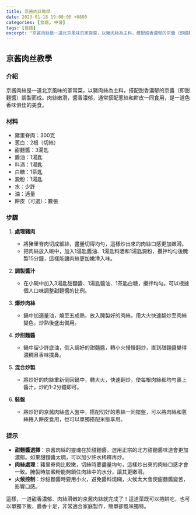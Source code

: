 ```yaml
---
title: 京酱肉丝教學
date: 2023-01-18 19:00:00 +0800
categories: [食譜, 中餐]
tags: [食譜] 
excerpt: "京酱肉絲是一道北京風味的家常菜，以豬肉絲為主料，搭配甜香濃郁的京醬（即甜麵醬）調製而成"
---
```


## 京酱肉丝教學

### 介紹
京酱肉絲是一道北京風味的家常菜，以豬肉絲為主料，搭配甜香濃郁的京醬（即甜麵醬）調製而成。肉絲嫩滑，醬香濃郁，通常搭配蔥絲和餅皮一同食用，是一道色香味俱佳的美食。

### 材料
- 豬里脊肉：300克
- 蔥白：2根（切絲）
- 甜麵醬：3湯匙
- 醬油：1湯匙
- 料酒：1湯匙
- 白糖：1茶匙
- 澱粉：1湯匙
- 水：少許
- 油：適量
- 餅皮（可選）：數張

### 步驟

1. **處理豬肉**
   - 將豬里脊肉切成細絲，盡量切得均勻，這樣炒出來的肉絲口感更加嫩滑。
   - 把肉絲放入碗中，加入1湯匙醬油、1湯匙料酒和1湯匙澱粉，攪拌均勻後腌製15分鐘，這樣能讓肉絲更加嫩滑入味。

2. **調製醬汁**
   - 在小碗中加入3湯匙甜麵醬、1湯匙醬油、1茶匙白糖，攪拌均勻。可以根據個人口味調整甜麵醬的比例。

3. **爆炒肉絲**
   - 鍋中加適量油，燒至五成熱，放入腌製好的肉絲，用大火快速翻炒至肉絲變色，炒熟後盛出備用。

4. **炒甜麵醬**
   - 鍋中留少許底油，倒入調好的甜麵醬，轉小火慢慢翻炒，直到甜麵醬變得濃稠且香味撲鼻。

5. **混合炒製**
   - 將炒好的肉絲重新倒回鍋中，轉大火，快速翻炒，使每根肉絲都均勻裹上醬汁，炒約1-2分鐘即可。

6. **裝盤**
   - 將炒好的京酱肉絲盛入盤中，搭配切好的蔥絲一同擺盤，可以將肉絲和蔥絲捲入餅皮食用，也可以單獨搭配米飯享用。

### 提示
- **甜麵醬選擇**：京酱肉絲的靈魂在於甜麵醬，選用正宗的北方甜麵醬味道會更加濃郁。如果甜麵醬太稠，可以加少許水稀釋再炒。
- **肉絲處理**：豬里脊肉比較嫩，切絲時要盡量均勻，這樣炒出來的肉絲口感才會一致。腌製時加澱粉能夠鎖住肉絲中的水分，讓其更嫩滑。
- **火候控制**：炒甜麵醬時要用小火，避免醬料燒糊，火候太大會使甜麵醬變苦，影響口感。

這樣，一道甜香濃郁、肉絲滑嫩的京酱肉絲就完成了！這道菜既可以捲餅吃，也可以單獨下飯，醬香十足，非常適合家庭製作，簡單卻風味獨特。
